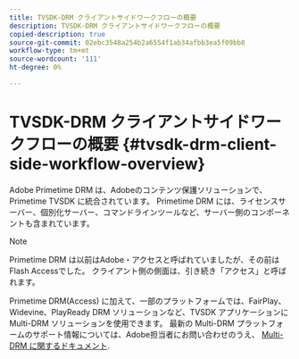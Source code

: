 ```yaml
---
title: TVSDK-DRM クライアントサイドワークフローの概要
description: TVSDK-DRM クライアントサイドワークフローの概要
copied-description: true
source-git-commit: 02ebc3548a254b2a6554f1ab34afbb3ea5f09bb8
workflow-type: tm+mt
source-wordcount: '111'
ht-degree: 0%

---
```


# TVSDK-DRM クライアントサイドワークフローの概要 {#tvsdk-drm-client-side-workflow-overview}

Adobe Primetime DRM は、Adobeのコンテンツ保護ソリューションで、Primetime TVSDK に統合されています。 Primetime DRM には、ライセンスサーバー、個別化サーバー、コマンドラインツールなど、サーバー側のコンポーネントも含まれています。

>[!NOTE]
>
>Primetime DRM は以前はAdobe・アクセスと呼ばれていましたが、その前はFlash Accessでした。 クライアント側の側面は、引き続き「アクセス」と呼ばれます。

Primetime DRM(Access) に加えて、一部のプラットフォームでは、FairPlay、Widevine、PlayReady DRM ソリューションなど、TVSDK アプリケーションに Multi-DRM ソリューションを使用できます。 最新の Multi-DRM プラットフォームのサポート情報については、Adobe担当者にお問い合わせのうえ、 [Multi-DRM に関するドキュメント](../multi-drm-workflows/title-page/overview.md).
